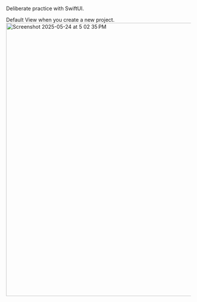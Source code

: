Deliberate practice with SwiftUI. 

Default View when you create a new project.
<img width="747" alt="Screenshot 2025-05-24 at 5 02 35 PM" src="https://github.com/user-attachments/assets/81e5086a-f8d3-4799-906b-7032b6d03f2c" />
